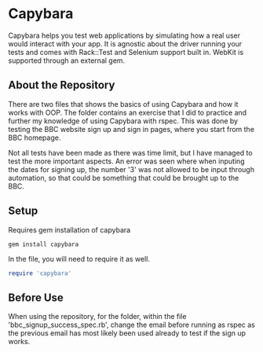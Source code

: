 # Capybara

Capybara helps you test web applications by simulating how a real user would interact with your app. It is agnostic about the driver running your tests and comes with Rack::Test and Selenium support built in. WebKit is supported through an external gem.

## About the Repository

There are two files that shows the basics of using Capybara and how it works with OOP. The folder contains an exercise that I did to practice and further my knowledge of using Capybara with rspec. This was done by testing the BBC website sign up and sign in pages, where you start from the BBC homepage.

Not all tests have been made as there was time limit, but I have managed to test the more important aspects. An error was seen where when inputing the dates for signing up, the number '3' was not allowed to be input through automation, so that could be something that could be brought up to the BBC.

## Setup

Requires gem installation of capybara

```
gem install capybara
```

In the file, you will need to require it as well.

```Ruby
require 'capybara'
```

## Before Use

When using the repository, for the folder, within the file 'bbc_signup_success_spec.rb', change the email before running as rspec as the previous email has most likely been used already to test if the sign up works.
